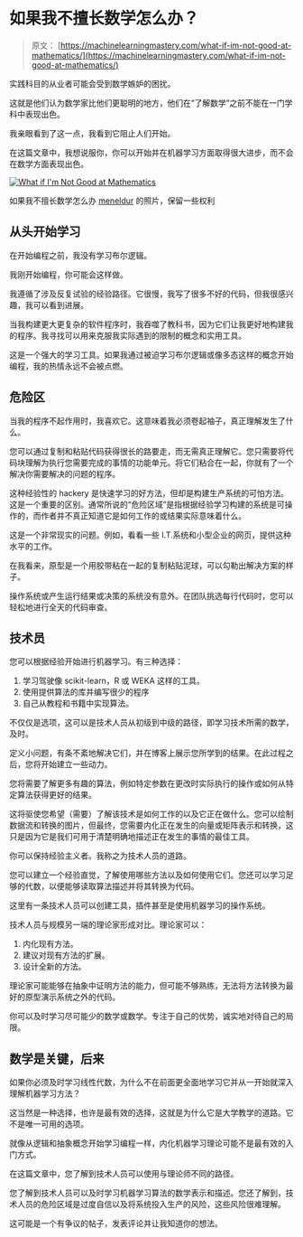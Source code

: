 # 如果我不擅长数学怎么办？

> 原文： [https://machinelearningmastery.com/what-if-im-not-good-at-mathematics/](https://machinelearningmastery.com/what-if-im-not-good-at-mathematics/)

实践科目的从业者可能会受到数学嫉妒的困扰。

这就是他们认为数学家比他们更聪明的地方，他们在“了解数学”之前不能在一门学科中表现出色。

我亲眼看到了这一点，我看到它阻止人们开始。

在这篇文章中，我想说服你，你可以开始并在机器学习方面取得很大进步，而不会在数学方面表现出色。

[![What if I'm Not Good at Mathematics](img/dad7efd9347f7e4204039485fbf87197.jpg)](https://3qeqpr26caki16dnhd19sv6by6v-wpengine.netdna-ssl.com/wp-content/uploads/2013/12/What-if-Im-Not-Good-at-Mathematics.jpg)

如果我不擅长数学怎么办
[meneldur](http://www.flickr.com/photos/meneldur/59465632/sizes/l/) 的照片，保留一些权利

## 从头开始学习

在开始编程之前，我没有学习布尔逻辑。

我刚开始编程，你可能会这样做。

我遵循了涉及反复试验的经验路径。它很慢，我写了很多不好的代码，但我很感兴趣，我可以看到进展。

当我构建更大更复杂的软件程序时，我吞噬了教科书，因为它们让我更好地构建我的程序。我寻找可以用来克服我实际遇到的限制的概念和实用工具。

这是一个强大的学习工具。如果我通过被迫学习布尔逻辑或像多态这样的概念开始编程，我的热情永远不会被点燃。

## 危险区

当我的程序不起作用时，我喜欢它。这意味着我必须卷起袖子，真正理解发生了什么。

您可以通过复制和粘贴代码获得很长的路要走，而无需真正理解它。您只需要将代码块理解为执行您需要完成的事情的功能单元。将它们粘合在一起，你就有了一个解决你需要解决的问题的程序。

这种经验性的 hackery 是快速学习的好方法，但却是构建生产系统的可怕方法。这是一个重要的区别。通常所说的“危险区域”是指根据经验学习构建的系统是可操作的，而作者并不真正知道它是如何工作的或结果实际意味着什么。

这是一个非常现实的问题。例如，看看一些 I.T.系统和小型企业的网页，提供这种水平的工作。

在我看来，原型是一个用胶带粘在一起的复制粘贴泥球，可以勾勒出解决方案的样子。

操作系统或产生运行结果或决策的系统没有意外。在团队挑选每行代码时，您可以轻松地进行全天的代码审查。

## 技术员

您可以根据经验开始进行机器学习。有三种选择：

1.  学习驾驶像 scikit-learn，R 或 WEKA 这样的工具。
2.  使用提供算法的库并编写很少的程序
3.  自己从教程和书籍中实现算法。

不仅仅是选项，这可以是技术人员从初级到中级的路径，即学习技术所需的数学，及时。

定义小问题，有条不紊地解决它们，并在博客上展示您所学到的结果。在此过程之后，您将开始建立一些动力。

您将需要了解更多有趣的算法，例如特定参数在更改时实际执行的操作或如何从特定算法获得更好的结果。

这将驱使您希望（需要）了解该技术是如何工作的以及它正在做什么。您可以绘制数据流和转换的图片，但最终，您需要内化正在发生的向量或矩阵表示和转换，这只是因为它是我们可用于清楚明确地描述正在发生的事情的最佳工具。

你可以保持经验主义者。我称之为技术人员的道路。

您可以建立一个经验直觉，了解使用哪些方法以及如何使用它们。您还可以学习足够的代数，以便能够读取算法描述并将其转换为代码。

这里有一条技术人员可以创建工具，插件甚至是使用机器学习的操作系统。

技术人员与规模另一端的理论家形成对比。理论家可以：

1.  内化现有方法。
2.  建议对现有方法的扩展。
3.  设计全新的方法。

理论家可能能够在抽象中证明方法的能力，但可能不够熟练，无法将方法转换为最好的原型演示系统之外的代码。

你可以及时学习尽可能少的数学或数学。专注于自己的优势，诚实地对待自己的局限。

## 数学是关键，后来

如果你必须及时学习线性代数，为什么不在前面更全面地学习它并从一开始就深入理解机器学习方法？

这当然是一种选择，也许是最有效的选择，这就是为什么它是大学教学的道路。它不是唯一可用的选项。

就像从逻辑和抽象概念开始学习编程一样，内化机器学习理论可能不是最有效的入门方式。

在这篇文章中，您了解到技术人员可以使用与理论师不同的路径。

您了解到技术人员可以及时学习机器学习算法的数学表示和描述。您还了解到，技术人员的危险区域是过度自信以及将系统投入生产的风险，这些风险很难理解。

这可能是一个有争议的帖子，发表评论并让我知道你的想法。